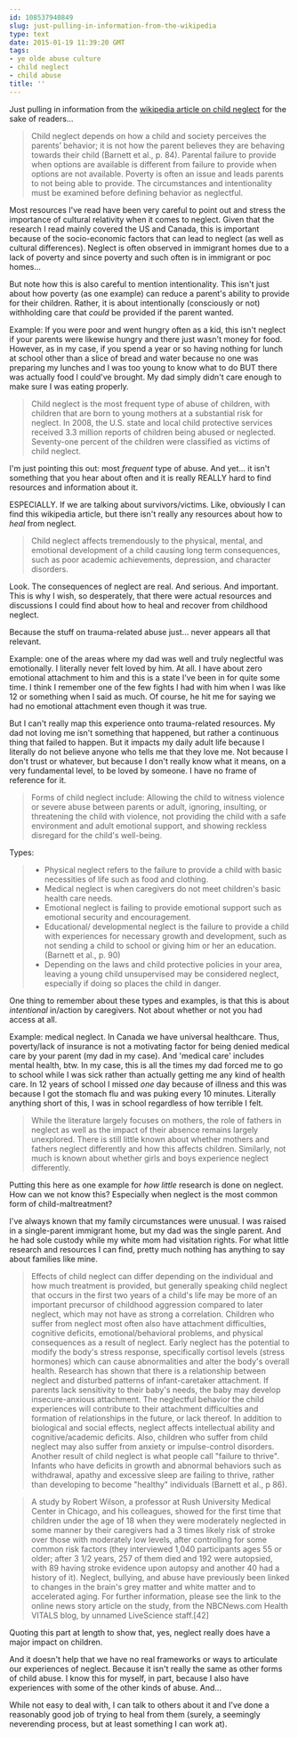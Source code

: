 ```yaml
---
id: 108537940849
slug: just-pulling-in-information-from-the-wikipedia
type: text
date: 2015-01-19 11:39:20 GMT
tags:
- ye olde abuse culture
- child neglect
- child abuse
title: ''
---
```

Just pulling in information from the [wikipedia article on child neglect][1] for the sake of readers...

>Child neglect depends on how a child and society perceives the parents’ behavior; it is not how the parent believes they are behaving towards their child (Barnett et al., p. 84). Parental failure to provide when options are available is different from failure to provide when options are not available. Poverty is often an issue and leads parents to not being able to provide. The circumstances and intentionality must be examined before defining behavior as neglectful.

Most resources I've read have been very careful to point out and stress the importance of cultural relativity when it comes to neglect. Given that the research I read mainly covered the US and Canada, this is important because of the socio-economic factors that can lead to neglect (as well as cultural differences). Neglect is often observed in immigrant homes due to a lack of poverty and since poverty and such often is in immigrant or poc homes...

But note how this is also careful to mention intentionality. This isn't just about how poverty (as one example) can reduce a parent's ability to provide for their children. Rather, it is about intentionally (consciously or not) withholding care that _could_ be provided if the parent wanted. 

Example: If you were poor and went hungry often as a kid, this isn't neglect if your parents were likewise hungry and there just wasn't money for food. However, as in my case, if you spend a year or so having nothing for lunch at school other than a slice of bread and water because no one was preparing my lunches and I was too young to know what to do BUT there was actually food I could've brought. My dad simply didn't care enough to make sure I was eating properly.

>Child neglect is the most frequent type of abuse of children, with children that are born to young mothers at a substantial risk for neglect. In 2008, the U.S. state and local child protective services received 3.3 million reports of children being abused or neglected. Seventy-one percent of the children were classified as victims of child neglect.

I'm just pointing this out: most _frequent_ type of abuse. And yet... it isn't something that you hear about often and it is really REALLY hard to find resources and information about it. 

ESPECIALLY. If we are talking about survivors/victims. Like, obviously I can find this wikipedia article, but there isn't really any resources about how to _heal_ from neglect.

>Child neglect affects tremendously to the physical, mental, and emotional development of a child causing long term consequences, such as poor academic achievements, depression, and character disorders. 

Look. The consequences of neglect are real. And serious. And important. This is why I wish, so desperately, that there were actual resources and discussions I could find about how to heal and recover from childhood neglect. 

Because the stuff on trauma-related abuse just... never appears all that relevant.

Example: one of the areas where my dad was well and truly neglectful was emotionally. I literally never felt loved by him. At all. I have about zero emotional attachment to him and this is a state I've been in for quite some time. I think I remember one of the few fights I had with him when I was like 12 or something when I said as much. Of course, he hit me for saying we had no emotional attachment even though it was true.

But I can't really map this experience onto trauma-related resources. My dad not loving me isn't something that happened, but rather a continuous thing that failed to happen. But it impacts my daily adult life because I literally do not believe anyone who tells me that they love me. Not because I don't trust or whatever, but because I don't really know what it means, on a very fundamental level, to be loved by someone. I have no frame of reference for it.

> Forms of child neglect include: Allowing the child to witness violence or severe abuse between parents or adult, ignoring, insulting, or threatening the child with violence, not providing the child with a safe environment and adult emotional support, and showing reckless disregard for the child's well-being.

Types:

>- Physical neglect refers to the failure to provide a child with basic necessities of life such as food and clothing.
>- Medical neglect is when caregivers do not meet children's basic health care needs.
>- Emotional neglect is failing to provide emotional support such as emotional security and encouragement.
>- Educational/ developmental neglect is the failure to provide a child with experiences for necessary growth and development, such as not sending a child to school or giving him or her an education. (Barnett et al., p. 90)
>- Depending on the laws and child protective policies in your area, leaving a young child unsupervised may be considered neglect, especially if doing so places the child in danger.

One thing to remember about these types and examples, is that this is about _intentional_ in/action by caregivers. Not about whether or not you had access at all.

Example: medical neglect. In Canada we have universal healthcare. Thus, poverty/lack of insurance is not a motivating factor for being denied medical care by your parent (my dad in my case). And 'medical care' includes mental health, btw. In my case, this is all the times my dad forced me to go to school while I was sick rather than actually getting me any kind of health care. In 12 years of school I missed _one_ day because of illness and this was because I got the stomach flu and was puking every 10 minutes. Literally anything short of this, I was in school regardless of how terrible I felt. 

> While the literature largely focuses on mothers, the role of fathers in neglect as well as the impact of their absence remains largely unexplored. There is still little known about whether mothers and fathers neglect differently and how this affects children. Similarly, not much is known about whether girls and boys experience neglect differently.

Putting this here as one example for _how little_ research is done on neglect. How can we not know this? Especially when neglect is the most common form of child-maltreatment? 

I've always known that my family circumstances were unusual. I was raised in a single-parent immigrant home, but my dad was the single parent. And he had sole custody while my white mom had visitation rights. For what little research and resources I can find, pretty much nothing has anything to say about families like mine. 

>Effects of child neglect can differ depending on the individual and how much treatment is provided, but generally speaking child neglect that occurs in the first two years of a child's life may be more of an important precursor of childhood aggression compared to later neglect, which may not have as strong a correlation. Children who suffer from neglect most often also have attachment difficulties, cognitive deficits, emotional/behavioral problems, and physical consequences as a result of neglect. Early neglect has the potential to modify the body's stress response, specifically cortisol levels (stress hormones) which can cause abnormalities and alter the body's overall health. Research has shown that there is a relationship between neglect and disturbed patterns of infant-caretaker attachment. If parents lack sensitivity to their baby's needs, the baby may develop insecure-anxious attachment. The neglectful behavior the child experiences will contribute to their attachment difficulties and formation of relationships in the future, or lack thereof. In addition to biological and social effects, neglect affects intellectual ability and cognitive/academic deficits. Also, children who suffer from child neglect may also suffer from anxiety or impulse-control disorders. Another result of child neglect is what people call "failure to thrive". Infants who have deficits in growth and abnormal behaviors such as withdrawal, apathy and excessive sleep are failing to thrive, rather than developing to become "healthy" individuals (Barnett et al., p 86).

>A study by Robert Wilson, a professor at Rush University Medical Center in Chicago, and his colleagues, showed for the first time that children under the age of 18 when they were moderately neglected in some manner by their caregivers had a 3 times likely risk of stroke over those with moderately low levels, after controlling for some common risk factors (they interviewed 1,040 participants ages 55 or older; after 3 1/2 years, 257 of them died and 192 were autopsied, with 89 having stroke evidence upon autopsy and another 40 had a history of it). Neglect, bullying, and abuse have previously been linked to changes in the brain's grey matter and white matter and to accelerated aging. For further information, please see the link to the online news story article on the study, from the NBCNews.com Health VITALS blog, by unnamed LiveScience staff.[42]

Quoting this part at length to show that, yes, neglect really does have a major impact on children.

And it doesn't help that we have no real frameworks or ways to articulate our experiences of neglect. Because it isn't really the same as other forms of child abuse. I know this for myself, in part, because I also have experiences with some of the other kinds of abuse. And...

While not easy to deal with, I can talk to others about it and I've done a reasonably good job of trying to heal from them (surely, a seemingly neverending process, but at least something I can work at). 

[1]: http://biyuti.com/1s